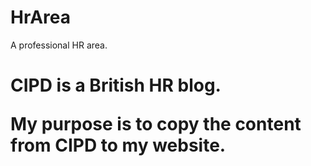 # HrArea
A professional HR area.
<h1>CIPD is a British HR blog.</h>
<p>My purpose is to copy the content from CIPD to my website.</p>
